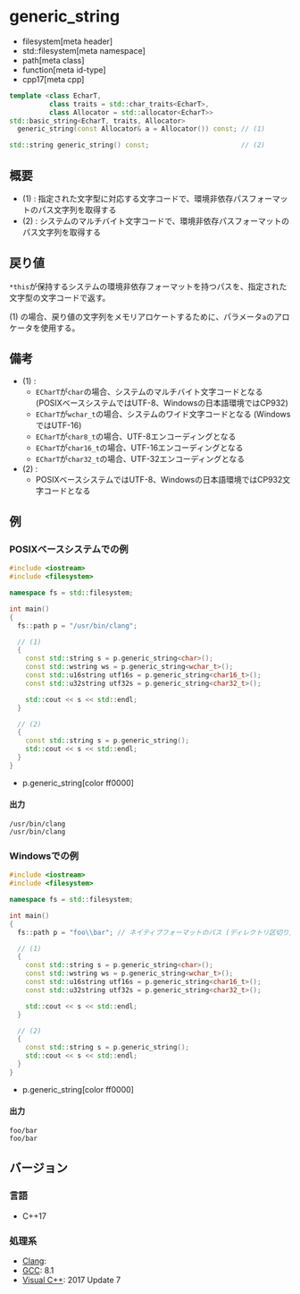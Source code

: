 # generic_string
* filesystem[meta header]
* std::filesystem[meta namespace]
* path[meta class]
* function[meta id-type]
* cpp17[meta cpp]

```cpp
template <class EcharT,
          class traits = std::char_traits<EcharT>,
          class Allocator = std::allocator<EcharT>>
std::basic_string<EcharT, traits, Allocator>
  generic_string(const Allocator& a = Allocator()) const; // (1)

std::string generic_string() const;                       // (2)
```

## 概要
- (1) : 指定された文字型に対応する文字コードで、環境非依存パスフォーマットのパス文字列を取得する
- (2) : システムのマルチバイト文字コードで、環境非依存パスフォーマットのパス文字列を取得する


## 戻り値
`*this`が保持するシステムの環境非依存フォーマットを持つパスを、指定された文字型の文字コードで返す。

(1) の場合、戻り値の文字列をメモリアロケートするために、パラメータ`a`のアロケータを使用する。


## 備考
- (1) :
    - `ECharT`が`char`の場合、システムのマルチバイト文字コードとなる (POSIXベースシステムではUTF-8、Windowsの日本語環境ではCP932)
    - `ECharT`が`wchar_t`の場合、システムのワイド文字コードとなる (WindowsではUTF-16)
    - `ECharT`が`char8_t`の場合、UTF-8エンコーディングとなる
    - `ECharT`が`char16_t`の場合、UTF-16エンコーディングとなる
    - `ECharT`が`char32_t`の場合、UTF-32エンコーディングとなる
- (2) :
    - POSIXベースシステムではUTF-8、Windowsの日本語環境ではCP932文字コードとなる


## 例
### POSIXベースシステムでの例
```cpp example
#include <iostream>
#include <filesystem>

namespace fs = std::filesystem;

int main()
{
  fs::path p = "/usr/bin/clang";

  // (1)
  {
    const std::string s = p.generic_string<char>();
    const std::wstring ws = p.generic_string<wchar_t>();
    const std::u16string utf16s = p.generic_string<char16_t>();
    const std::u32string utf32s = p.generic_string<char32_t>();

    std::cout << s << std::endl;
  }

  // (2)
  {
    const std::string s = p.generic_string();
    std::cout << s << std::endl;
  }
}
```
* p.generic_string[color ff0000]

#### 出力
```
/usr/bin/clang
/usr/bin/clang
```


### Windowsでの例
```cpp
#include <iostream>
#include <filesystem>

namespace fs = std::filesystem;

int main()
{
  fs::path p = "foo\\bar"; // ネイティブフォーマットのパス (ディレクトリ区切り文字がバックスラッシュ)

  // (1)
  {
    const std::string s = p.generic_string<char>();
    const std::wstring ws = p.generic_string<wchar_t>();
    const std::u16string utf16s = p.generic_string<char16_t>();
    const std::u32string utf32s = p.generic_string<char32_t>();

    std::cout << s << std::endl;
  }

  // (2)
  {
    const std::string s = p.generic_string();
    std::cout << s << std::endl;
  }
}
```
* p.generic_string[color ff0000]

#### 出力
```
foo/bar
foo/bar
```



## バージョン
### 言語
- C++17

### 処理系
- [Clang](/implementation.md#clang):
- [GCC](/implementation.md#gcc): 8.1
- [Visual C++](/implementation.md#visual_cpp): 2017 Update 7
